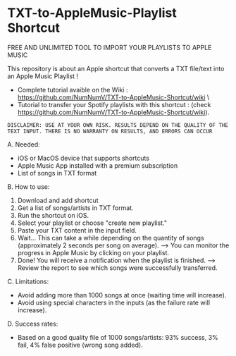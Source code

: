 # TXT-to-AppleMusic-Playlist Shortcut

FREE AND UNLIMITED TOOL TO IMPORT YOUR PLAYLISTS TO APPLE MUSIC

This repository is about an Apple shortcut that converts a TXT file/text into an Apple Music Playlist !

  -  Complete tutorial avaible on the Wiki : https://github.com/NumNumV/TXT-to-AppleMusic-Shortcut/wiki \
  -  Tutorial to transfer your Spotify playlists with this shortcut : (check https://github.com/NumNumV/TXT-to-AppleMusic-Shortcut/wiki).

`DISCLAIMER: USE AT YOUR OWN RISK. RESULTS DEPEND ON THE QUALITY OF THE TEXT INPUT. THERE IS NO WARRANTY ON RESULTS, AND ERRORS CAN OCCUR`

A. Needed:
  - iOS or MacOS device that supports shortcuts
  - Apple Music App installed with a premium subscription
  - List of songs in TXT format
    
B. How to use:
  1. Download and add shortcut
  2. Get a list of songs/artists in TXT format.
  3. Run the shortcut on iOS.
  4. Select your playlist or choose "create new playlist."
  5. Paste your TXT content in the input field.
  6. Wait... This can take a while depending on the quantity of songs (approximately 2 seconds per song on average).
      --> You can monitor the progress in Apple Music by clicking on your playlist.
  7. Done! You will receive a notification when the playlist is finished.
      --> Review the report to see which songs were successfully transferred.
     
C. Limitations:
  - Avoid adding more than 1000 songs at once (waiting time will increase).
  - Avoid using special characters in the inputs (as the failure rate will increase).
    
D. Success rates:
  - Based on a good quality file of 1000 songs/artists: 93% success, 3% fail, 4% false positive (wrong song added).
